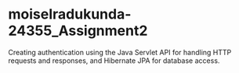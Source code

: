 # moiseIradukunda-24355_Assignment2
Creating authentication using the Java Servlet API for handling HTTP requests and responses, and Hibernate JPA for database access.
